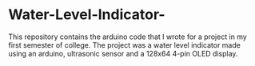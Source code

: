 # Water-Level-Indicator-
This repository contains the arduino code that I wrote for a project in my first semester of college. The project was a water level indicator made using an arduino, ultrasonic sensor and a 128x64 4-pin OLED display.
